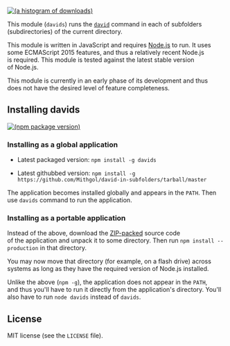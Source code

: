 [![(a histogram of downloads)](https://nodei.co/npm-dl/davids.png?height=3)](https://npmjs.org/package/davids)

This module (`davids`) runs the [`david`](http://david-dm.org/) command in each of subfolders (subdirectories) of the current directory.

This module is written in JavaScript and requires [Node.js](http://nodejs.org/) to run. It uses some ECMAScript 2015 features, and thus a relatively recent Node.js is required. This module is tested against the latest stable version of Node.js.

This module is currently in an early phase of its development and thus does not have the desired level of feature completeness.

## Installing davids

[![(npm package version)](https://nodei.co/npm/davids.png?downloads=true&downloadRank=true)](https://npmjs.org/package/davids)

### Installing as a global application

* Latest packaged version: `npm install -g davids`

* Latest githubbed version: `npm install -g https://github.com/Mithgol/david-in-subfolders/tarball/master`

The application becomes installed globally and appears in the `PATH`. Then use `davids` command to run the application.

### Installing as a portable application

Instead of the above, download the [ZIP-packed](https://github.com/Mithgol/david-in-subfolders/archive/master.zip) source code of the application and unpack it to some directory. Then run `npm install --production` in that directory.

You may now move that directory (for example, on a flash drive) across systems as long as they have the required version of Node.js installed.

Unlike the above (`npm -g`), the application does not appear in the `PATH`, and thus you'll have to run it directly from the application's directory. You'll also have to run `node davids` instead of `davids`.

## License

MIT license (see the `LICENSE` file).
